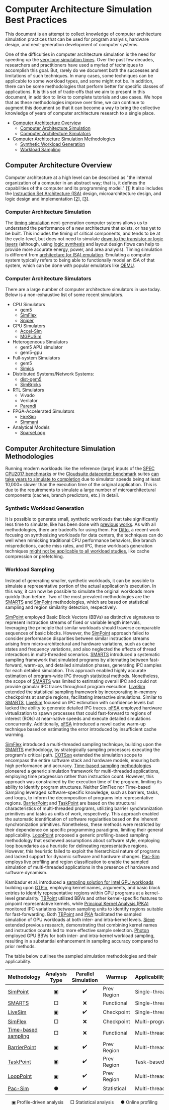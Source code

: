 # Computer Architecture Simulation Best Practices

This document is an attempt to collect knowledge of computer architecture simulation practices that can be used for program analysis, hardware design, and next-generation development of computer systems.

One of the difficulties in computer architecture simulation is the need for speeding up the [very long simulation times][sabu2022lcddfma]. Over the past few decades, researchers and practitioners have used a myriad of techniques to accomplish this goal. But, rarely do we document both the successes and limitations of such techniques. In many cases, some techniques can be applicable to some workload types, and some might not be. In addition, there can be some methodologies that perform better for specific classes of applications. It is this set of trade-offs that we aim to present in this document, in addition to links to complete tutorials and use cases. We hope that as these methodologies improve over time, we can continue to augment this document so that it can become a way to bring the collective knowledge of years of computer architecture research to a single place.

<!-- TOC start -->

- [Computer Architecture Overview](#computer-architecture-overview)
   * [Computer Architecture Simulation](#computer-architecture-simulation)
   * [Computer Architecture Simulators](#computer-architecture-simulators)
- [Computer Architecture Simulation Methodologies](#computer-architecture-simulation-methodologies)
   * [Synthetic Workload Generation](#synthetic-workload-generation)
   * [Workload Sampling](#workload-sampling)

<!-- TOC end -->

## Computer Architecture Overview

Computer architecture at a high level can be described as "the internal organization of a computer in an abstract way; that is, it defines the capabilities of the computer and its programming model." [[1]][clements1992tpoch] It also includes the [Instruction Set Architecture (ISA)][wikipedia_isa] design, microarchitecture design, and logic design and implementation [[2]][hennessy2011caaqa], [[3]][wikipedia_comp_arch].

### Computer Architecture Simulation

The [timing simulation][wikipedia_timing_simulation] next-generation computer sytems allows us to understand the performance of a new architecture that exists, or has yet to be built. This includes the timing of critical components, and tends to be at the cycle-level, but does not need to simulate [down to the transistor or logic layers][wikipedia_circuit_design] (although, using [logic synthesis][wikipedia_logic_synthesis] and layout design flows can help to provide more accurate energy, power, and area analysis). Timing simulation is different from [architecture (or ISA) emulation][wikipedia_emulation]. Emulating a computer system typically refers to being able to functionally model an ISA of that system, which can be done with popular emulators like [QEMU][qemu].

### Computer Architecture Simulators

There are a large number of computer architecture simulators in use today. Below is a non-exhaustive list of some recent simulators.

* CPU Simulators
    * [gem5][sim_gem5]
    * [SimFlex][sim_simflex]
    * [Sniper][sim_sniper]
* GPU Simulators
    * [Accel-Sim][sim_accelsim]
    * [MGPUSim][sim_mgpusim]
* Heterogeneous Simulators
    * gem5 APU simulator 
    * gem5-gpu
* Full-system Simulators
    * gem5 
    * [Simics][magnusson2002simics]
* Distributed Systems/Network Systems: 
    * [dist-gem5][alian2017distgem5]
    * [SimBricks][li2022simbricks]
* RTL Simulators
    * Vivado
    * Verilator
    * [Parendi][emami2024parendi]
* FPGA-Accelerated Simulators
    * [FireSim][karandikar2018firesim]
    * [Simmani][kim2019simmani]
* Analytical Models
    * [SparseLoop][wu2022sparseloop]

## Computer Architecture Simulation Methodologies

Running modern workloads like the reference (large) inputs of the [SPEC CPU2017 benchmarks][speccpu2017] or the [Cloudsuite datacenter benchmark][cloudsuite] suites [can take years to simulate to completion][sabu2022lcddfma] due to simulator speeds being at least 10,000$`\times`$ slower than the execution time of the original application. This is due to the requirements to simulate a large number of microarchitectural components (caches, branch predictors, etc.) in detail.

### Synthetic Workload Generation

It is possible to generate small, synthetic workloads that take significantly less time to simulate, like has been done with [previous][kim2006wsgbwfsep] [works][liang2023deacfncs]. As with all methodologies, there are tradeoffs for using them. For [Ditto][liang2023deacfncs], a recent work focusing on synthesizing workloads for data centers, the techniques can do well when mimicking traditional CPU performance behaviors, like branch mispredictions, cache miss rates, and IPC, these workloads generation techniques [might not be applicable to all workload studies][liang2023deacfncs], like cache compression or prefetching.

### Workload Sampling

Instead of generating smaller, synthetic workloads, it can be possible to simulate a representative portion of the actual application's execution. In this way, it can now be possible to simulate the original workloads more quickly than before. Two of the most prevalent methodologies are the [SMARTS][wunderlich2003samsvrss] and [SimPoint][sherwood2002aclspb] methodologies, which are based on statistical sampling and region similarity detection, respectively.

[SimPoint][sherwood2002aclspb] employed Basic Block Vectors (BBVs) as distinctive signatures to represent instruction streams of fixed or variable length intervals, leveraging the principle that similar workloads should traverse comparable sequences of basic blocks. However, the [SimPoint][sherwood2002aclspb] approach failed to consider performance disparities between similar instruction streams arising from micro-architectural and hardware variations, such as cache states and frequency variations, and also neglected the effects of thread interactions in multi-threaded scenarios.
[SMARTS][wunderlich2003samsvrss] introduced a systematic sampling framework that simulated programs by alternating between fast-forward, warm-up, and detailed simulation phases, generating IPC samples for each detailed simulation. This approach enabled highly accurate estimation of program-wide IPC through statistical methods. Nonetheless, the scope of [SMARTS][wunderlich2003samsvrss] was limited to estimating overall IPC and could not provide granular IPC traces throughout program execution.
[LiveSim][hassani2016livesim] extended the statistical sampling framework by incorporating in-memory checkpoints at sample regions, facilitating interactive simulations. Similar to [SMARTS][wunderlich2003samsvrss], [LiveSim][hassani2016livesim] focused on IPC estimation with confidence levels but lacked the ability to generate detailed IPC traces.
[pFSA][sandberg2015pfsa] employed hardware virtualization to spawn processes that could fast-forward to regions of interest (ROIs) at near-native speeds and execute detailed simulations concurrently. Additionally, [pFSA][sandberg2015pfsa] introduced a novel cache warm-up technique based on estimating the error introduced by insufficient cache warming. 

[SimFlex][wenisch2006simflex] introduced a multi-threaded sampling technique, building upon the [SMARTS][wunderlich2003samsvrss] methodology, by strategically sampling processors executing the program's critical path.
[COTSon][argollo2009cotson] extended the simulation scope to encompass the entire software stack and hardware models, ensuring both high performance and accuracy.
[Time-based sampling][ardestani2013tbs] [methodologies][carlson2013tbs] pioneered a generic simulation framework for multi-threaded applications, employing time progression rather than instruction count. However, this approach was constrained by the execution time of the program, limiting its ability to identify program structures. Neither SimFlex nor Time-based Sampling leveraged software-specific knowledge, such as barriers, tasks, and loops, to inform the decomposition of programs into representative regions.
[BarrierPoint][carlson2014barrierpoint] and [TaskPoint][grass2018taskpoint] are based on the structural characteristics of multi-threaded programs, utilizing barrier synchronization primitives and tasks as units of work, respectively. This approach enabled the automatic identification of software regularities based on the inherent synchronization primitives. Nonetheless, these methods were restricted by their dependence on specific programming paradigms, limiting their general applicability.
[LoopPoint][sabu2022lcddfma] proposed a generic profiling-based sampling methodology that eschewed assumptions about software style, employing loop boundaries as a heuristic for delineating representative regions. However, this heuristic failed to exploit the hierarchical nature of programs and lacked support for dynamic software and hardware changes. [Pac-Sim][liu2024pacsim] employs live profiling and region classification to enable the sampled simulation of multi-threaded applications in the presence of hardware and software dynamism.

Kambadur et al. introduced a [sampling solution for Intel GPU workloads][kambadur2015fcgdwg] building upon [GTPin][skaletsky2022gtpin], employing kernel names, arguments, and basic block entries to identify representative regions within GPU programs at a kernel-level granularity. 
[TBPoint][huang2014tbpoint] utilized BBVs and other kernel-specific features to pinpoint representative kernels, while [Principal Kernel Analysis (PKA)][baddouh2021pka] monitored IPC variations between sampling units to identify regions suitable for fast-forwarding. Both [TBPoint][huang2014tbpoint] and [PKA][baddouh2021pka] facilitated the sampled simulation of GPU workloads at both inter- and intra-kernel levels. [Sieve][tahan2023sieve] extended previous research, demonstrating that combining kernel names and instruction counts led to more effective sample selection. [Photon][liu2023photon] employed GPU BBVs for both inter- and intra-kernel workload sampling, resulting in a substantial enhancement in sampling accuracy compared to prior methods.

The table below outlines the sampled simulation methodologies and their applicability.
<div align="center">

| Methodology | Analysis Type | Parallel Simulation | Warmup | Applicability/Workloads |
| :-- | :--: | :--: | --- | --- |
| [SimPoint][sherwood2002aclspb] | ▣ | ✔️ | Prev Region | Single-threaded CPU |
| [SMARTS][wunderlich2003samsvrss] | □ | ❌️ | Functional | Single-threaded CPU |
| [LiveSim][hassani2016livesim] | ▣ | ✔️ | Checkpoint | Single-threaded CPU |
| [SimFlex][wenisch2006simflex] | □ | ❌️ | Checkpoint | Multi-program CPU |
| [Time-based][ardestani2013tbs] [sampling][carlson2013tbs] | □ | ❌️ | Functional | Multi-threaded CPU |
| [BarrierPoint][carlson2014barrierpoint] | ▣ | ✔️ | Prev Region | Multi-threaded CPU |
| [TaskPoint][grass2018taskpoint] | ▣ | ✔️ | Prev Region | Task-based CPU |
| [LoopPoint][sabu2022lcddfma] | ▣ | ✔️ | Prev Region | Multi-threaded CPU |
| [Pac-Sim][liu2024pacsim] | ● | ✔️ | Statistical | Multi-threaded CPU |

▣ Profile-driven analysis &emsp; □ Statistical analysis &emsp; ● Online profiling

</div>



[sabu2022lcddfma]: http://doi.org/10.1109/HPCA53966.2022.00051
[clements1992tpoch]: https://dl.acm.org/doi/abs/10.5555/531245
[cloudsuite]: https://github.com/parsa-epfl/cloudsuite
[hennessy2011caaqa]: https://dl.acm.org/doi/abs/10.5555/1999263
[kim2006wsgbwfsep]: https://doi.org/10.1109/IISWC.2014.6983051
[krishnamurthy2006aswtgtfstss]: https://doi.org/10.1109/TSE.2006.106
[liang2023deacfncs]: https://doi.org/10.1145/3575693.3575751
[qemu]: https://www.qemu.org
[sherwood2002aclspb]: https://doi.org/10.1145/605432.605403
[sim_gem5]: https://www.gem5.org
[sim_simflex]: https://parsa.epfl.ch/simflex/
[sim_sniper]: https://snipersim.org
[sim_accelsim]: https://accel-sim.github.io
[sim_mgpusim]: https://github.com/sarchlab/mgpusim
[speccpu2017]: https://www.spec.org/cpu2017/
[wikipedia_circuit_design]: https://en.wikipedia.org/wiki/Circuit_design
[wikipedia_comp_arch]: https://en.wikipedia.org/wiki/Computer_architecture
[wikipedia_emulation]: https://en.wikipedia.org/wiki/Emulator
[wikipedia_isa]: https://en.wikipedia.org/wiki/Instruction_set_architecture
[wikipedia_logic_synthesis]: https://en.wikipedia.org/wiki/Logic_synthesis
[wikipedia_timing_simulation]: https://en.wikipedia.org/wiki/Simulation
[wunderlich2003samsvrss]: https://doi.org/10.1145/859618.859629
[carlson2014barrierpoint]: https://doi.org/10.1109/ISPASS.2014.6844456
[ardestani2013tbs]: https://doi.org/10.1109/HPCA.2013.6522340
[carlson2013tbs]: https://doi.org/10.1109/ISPASS.2013.6557141
[wenisch2006simflex]: https://doi.org/10.1109/MM.2006.79
[hassani2016livesim]: https://doi.org/10.1109/HPCA.2016.7446098
[sandberg2015pfsa]: https://doi.org/10.1109/IISWC.2015.29
[argollo2009cotson]: https://doi.org/10.1145/1496909.1496921
[grass2018taskpoint]: https://doi.org/10.1109/TC.2018.2860012
[skaletsky2022gtpin]: https://doi.org/10.1109/ISPASS55109.2022.00011
[kambadur2015fcgdwg]: https://doi.org/10.1109/IISWC.2015.14
[huang2014tbpoint]: https://doi.org/10.1109/IPDPS.2014.53
[baddouh2021pka]: https://doi.org/10.1145/3466752.3480100
[tahan2023sieve]: https://doi.org/10.1109/ISPASS57527.2023.00030
[liu2023photon]: https://doi.org/10.1145/3613424.3623773
[liu2024pacsim]: https://doi.org/10.1145/3680548
[magnusson2002simics]: https://doi.org/10.1109/2.982916
[alian2017distgem5]: https://doi.org/10.1109/ISPASS.2017.7975287
[li2022simbricks]: https://doi.org/10.1145/3544216.3544253
[emami2024parendi]: https://doi.org/10.48550/arXiv.2403.04714
[karandikar2018firesim]: https://doi.org/10.1109/ISCA.2018.00014 
[kim2019simmani]: https://doi.org/10.1145/3352460.3358322 
[wu2022sparseloop]: https://doi.org/10.1109/MICRO56248.2022.00096


